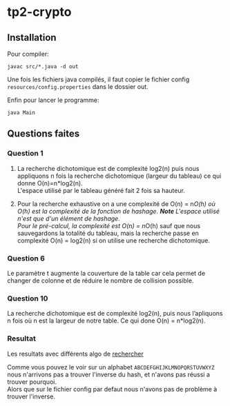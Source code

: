 # tp2-crypto

## Installation

Pour compiler:

    javac src/*.java -d out
    
Une fois les fichiers java compilés, il faut copier le fichier config `resources/config.properties` dans le dossier out.

Enfin pour lancer le programme:

    java Main

## Questions faites

### Question 1

1. La recherche dichotomique est de complexité log2(n) puis nous appliquons n fois la recherche dichotomique (largeur du tableau)
   ce qui donne O(n)=n*log2(n).<br>L'espace utilisé par le tableau généré fait 2 fois sa hauteur.

2. Pour la recherche exhaustive on a une complexité de O(n) = n*O(h) où O(h) est la complexité de la fonction de hashage.
   **Note** L'espace utilisé n'est que d'un élément de hashage.<br>Pour le pré-calcul, la complexité est
   O(n) = n*O(h) sauf que nous sauvegardons  la totalité du tableau, mais la recherche passe en complexité O(n) = log2(n) si on utilise une recherche dichotomique.

### Question 6

Le paramètre t augmente la couverture de la table car cela permet de changer de colonne et de réduire le nombre de collision possible.

### Question 10

La recherche dichotomique est de complexité log2(n), puis nous l’apliquons n fois où n est la largeur de notre table. Ce qui done O(n) = n*log2(n).

### Resultat

Les resultats avec différents algo de [rechercher](RESULT.md)

Comme vous pouvez le voir sur un alphabet `ABCDEFGHIJKLMNOPQRSTUVWXYZ` nous n'arrivons pas a trouver l'inverse du hash, et n'avons pas réussi a trouver pourquoi.<br>
Alors que sur le fichier config par defaut nous n'avons pas de problème à trouver l'inverse.